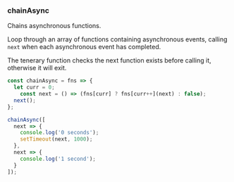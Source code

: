 ### chainAsync

Chains asynchronous functions.

Loop through an array of functions containing asynchronous events, calling `next` when each asynchronous event has completed.

The tenerary function checks the next function exists before calling it, otherwise it will exit.

```js
const chainAsync = fns => {
  let curr = 0;
    const next = () => (fns[curr] ? fns[curr++](next) : false);
  next();
};
```

```js
chainAsync([
  next => {
    console.log('0 seconds');
    setTimeout(next, 1000);
  },
  next => {
    console.log('1 second');
  }
]);
```
